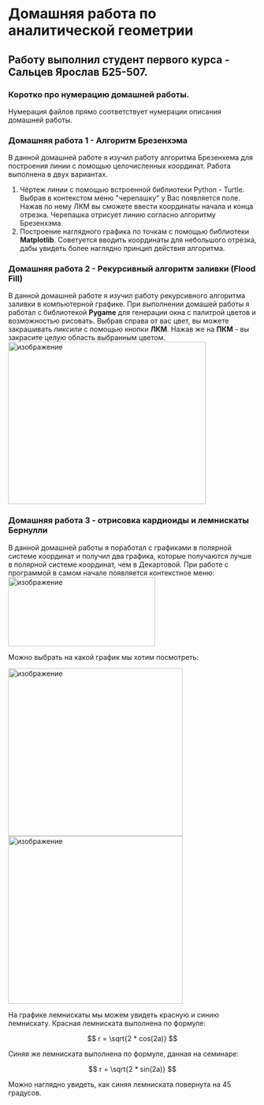 # Домашняя работа по аналитической геометрии
## **Работу выполнил студент первого курса - Сальцев Ярослав Б25-507.**

### Коротко про нумерацию домашней работы.
Нумерация файлов прямо соответствует нумерации описания домашней работы.

### Домашняя работа 1 - Алгоритм Брезенхэма
В данной домашней работе я изучил работу алгоритма Брезенхема для построения линии с помощью целочисленных координат. Работа выполнена в двух вариантах.
1) Чёртеж линии с помощью встроенной библиотеки Python - Turtle. Выбрав в контекстом меню "черепашку" у Вас появляется поле. Нажав по нему ЛКМ вы сможете ввести координаты начала и конца отрезка. Черепашка отрисует линию согласно алгоритму Брезенхэма.
2) Построение наглядного графика по точкам с помощью библиотеки **Matplotlib**. Советуется вводить координаты для небольшого отрезка, дабы увидеть более наглядно принцип действия алгоритма. 

### Домашняя работа 2 - Рекурсивный алгоритм заливки (**Flood Fill**)
В данной домашней работе я изучил работу рекурсивного алгоритма заливки в компьютерной графике. При выполнении домашей работы я работал с библиотекой **Pygame** для генерации окна с палитрой цветов и возможностью рисовать. Выбрав справа от вас цвет, вы можете закрашивать *пиксили* с помощью кнопки **ЛКМ**. Нажав же на **ПКМ** - вы закрасите целую область выбранным цветом. <img width="401" height="329" alt="изображение" src="https://github.com/user-attachments/assets/8247fc01-e0ac-492d-badd-cc37a19f3de7" />

### Домашняя работа 3 - отрисовка кардиоиды и лемнискаты Бернулли
В данной домашней работы я поработал с графиками в полярной системе координат и получил два графика, которые получаются лучше в полярной системе координат, чем в Декартовой.
При работе с программой в самом начале появляется контекстное меню: 
<img width="298" height="140" alt="изображение" src="https://github.com/user-attachments/assets/920d8242-95cd-4ee9-bdf7-0161da02380c" />

Можно выбрать на какой график мы хотим посмотреть:

<img width="354" height="340" alt="изображение" src="https://github.com/user-attachments/assets/a7093b35-76f9-44c3-9f2d-b2eec5805564" /> <img width="354" height="340" alt="изображение" src="https://github.com/user-attachments/assets/3cd5593a-6572-4e83-8718-363c9b53fee9" />

На графике лемнискаты мы можем увидеть красную и синию лемнискату. Красная лемниската выполнена по формуле:

$$ 
r = \sqrt{2 * cos(2a)} 
$$

Синяя же лемниската выполнена по формуле, данная на семинаре:

$$
r = \sqrt{2 * sin(2a)}
$$

Можно наглядно увидеть, как синяя лемниската повернута на 45 градусов.
